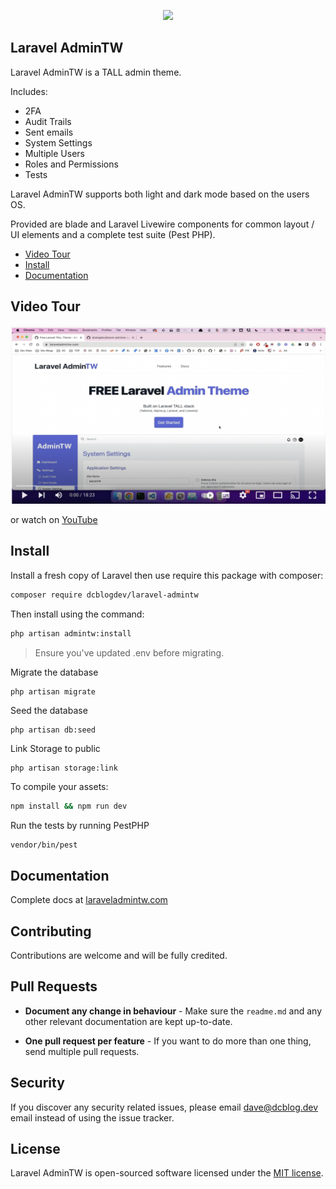 <p align="center"><img src="https://laraveladmintw.com/images/admin-tw-settings.png"></p>

## Laravel AdminTW

Laravel AdminTW is a TALL admin theme.

Includes:
- 2FA
- Audit Trails
- Sent emails
- System Settings
- Multiple Users
- Roles and Permissions
- Tests

Laravel AdminTW supports both light and dark mode based on the users OS.

Provided are blade and Laravel Livewire components for common layout / UI elements and a complete test suite (Pest PHP).

- [Video Tour](#video-tour)
- [Install](#install)
- [Documentation](#documentation)


## Video Tour
<a href="https://www.youtube.com/watch?v=ehLx-jO1LF0"><img src="images/video.png"></a>

or watch on [YouTube](https://www.youtube.com/watch?v=ehLx-jO1LF0)

## Install

Install a fresh copy of Laravel then use require this package with composer:

```bash
composer require dcblogdev/laravel-admintw
```
Then install using the command:

```bash
php artisan admintw:install
```

>Ensure you've updated .env before migrating.

Migrate the database

```
php artisan migrate
```

Seed the database

```
php artisan db:seed
```

Link Storage to public

```
php artisan storage:link
```

To compile your assets:

```bash
npm install && npm run dev
```

Run the tests by running PestPHP

```bash
vendor/bin/pest
```

## Documentation

Complete docs at [laraveladmintw.com](https://laraveladmintw.com)

## Contributing

Contributions are welcome and will be fully credited.

## Pull Requests

- **Document any change in behaviour** - Make sure the `readme.md` and any other relevant documentation are kept up-to-date.

- **One pull request per feature** - If you want to do more than one thing, send multiple pull requests.

## Security

If you discover any security related issues, please email dave@dcblog.dev email instead of using the issue tracker.

## License

Laravel AdminTW is open-sourced software licensed under the [MIT license](https://opensource.org/licenses/MIT).
